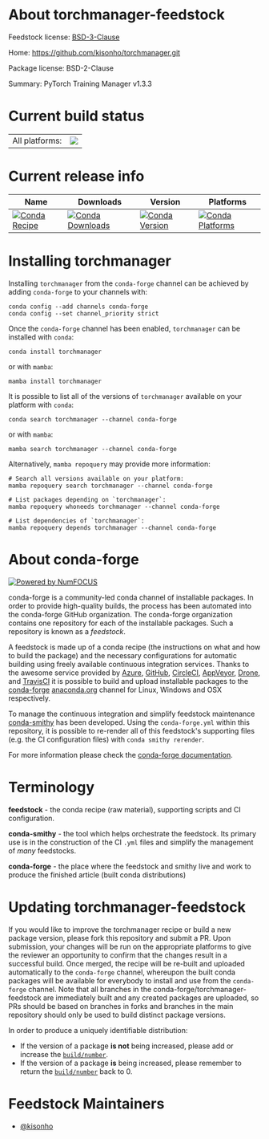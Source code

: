 About torchmanager-feedstock
============================

Feedstock license: [BSD-3-Clause](https://github.com/conda-forge/torchmanager-feedstock/blob/main/LICENSE.txt)

Home: https://github.com/kisonho/torchmanager.git

Package license: BSD-2-Clause

Summary: PyTorch Training Manager v1.3.3

Current build status
====================


<table><tr><td>All platforms:</td>
    <td>
      <a href="https://dev.azure.com/conda-forge/feedstock-builds/_build/latest?definitionId=22887&branchName=main">
        <img src="https://dev.azure.com/conda-forge/feedstock-builds/_apis/build/status/torchmanager-feedstock?branchName=main">
      </a>
    </td>
  </tr>
</table>

Current release info
====================

| Name | Downloads | Version | Platforms |
| --- | --- | --- | --- |
| [![Conda Recipe](https://img.shields.io/badge/recipe-torchmanager-green.svg)](https://anaconda.org/conda-forge/torchmanager) | [![Conda Downloads](https://img.shields.io/conda/dn/conda-forge/torchmanager.svg)](https://anaconda.org/conda-forge/torchmanager) | [![Conda Version](https://img.shields.io/conda/vn/conda-forge/torchmanager.svg)](https://anaconda.org/conda-forge/torchmanager) | [![Conda Platforms](https://img.shields.io/conda/pn/conda-forge/torchmanager.svg)](https://anaconda.org/conda-forge/torchmanager) |

Installing torchmanager
=======================

Installing `torchmanager` from the `conda-forge` channel can be achieved by adding `conda-forge` to your channels with:

```
conda config --add channels conda-forge
conda config --set channel_priority strict
```

Once the `conda-forge` channel has been enabled, `torchmanager` can be installed with `conda`:

```
conda install torchmanager
```

or with `mamba`:

```
mamba install torchmanager
```

It is possible to list all of the versions of `torchmanager` available on your platform with `conda`:

```
conda search torchmanager --channel conda-forge
```

or with `mamba`:

```
mamba search torchmanager --channel conda-forge
```

Alternatively, `mamba repoquery` may provide more information:

```
# Search all versions available on your platform:
mamba repoquery search torchmanager --channel conda-forge

# List packages depending on `torchmanager`:
mamba repoquery whoneeds torchmanager --channel conda-forge

# List dependencies of `torchmanager`:
mamba repoquery depends torchmanager --channel conda-forge
```


About conda-forge
=================

[![Powered by
NumFOCUS](https://img.shields.io/badge/powered%20by-NumFOCUS-orange.svg?style=flat&colorA=E1523D&colorB=007D8A)](https://numfocus.org)

conda-forge is a community-led conda channel of installable packages.
In order to provide high-quality builds, the process has been automated into the
conda-forge GitHub organization. The conda-forge organization contains one repository
for each of the installable packages. Such a repository is known as a *feedstock*.

A feedstock is made up of a conda recipe (the instructions on what and how to build
the package) and the necessary configurations for automatic building using freely
available continuous integration services. Thanks to the awesome service provided by
[Azure](https://azure.microsoft.com/en-us/services/devops/), [GitHub](https://github.com/),
[CircleCI](https://circleci.com/), [AppVeyor](https://www.appveyor.com/),
[Drone](https://cloud.drone.io/welcome), and [TravisCI](https://travis-ci.com/)
it is possible to build and upload installable packages to the
[conda-forge](https://anaconda.org/conda-forge) [anaconda.org](https://anaconda.org/)
channel for Linux, Windows and OSX respectively.

To manage the continuous integration and simplify feedstock maintenance
[conda-smithy](https://github.com/conda-forge/conda-smithy) has been developed.
Using the ``conda-forge.yml`` within this repository, it is possible to re-render all of
this feedstock's supporting files (e.g. the CI configuration files) with ``conda smithy rerender``.

For more information please check the [conda-forge documentation](https://conda-forge.org/docs/).

Terminology
===========

**feedstock** - the conda recipe (raw material), supporting scripts and CI configuration.

**conda-smithy** - the tool which helps orchestrate the feedstock.
                   Its primary use is in the construction of the CI ``.yml`` files
                   and simplify the management of *many* feedstocks.

**conda-forge** - the place where the feedstock and smithy live and work to
                  produce the finished article (built conda distributions)


Updating torchmanager-feedstock
===============================

If you would like to improve the torchmanager recipe or build a new
package version, please fork this repository and submit a PR. Upon submission,
your changes will be run on the appropriate platforms to give the reviewer an
opportunity to confirm that the changes result in a successful build. Once
merged, the recipe will be re-built and uploaded automatically to the
`conda-forge` channel, whereupon the built conda packages will be available for
everybody to install and use from the `conda-forge` channel.
Note that all branches in the conda-forge/torchmanager-feedstock are
immediately built and any created packages are uploaded, so PRs should be based
on branches in forks and branches in the main repository should only be used to
build distinct package versions.

In order to produce a uniquely identifiable distribution:
 * If the version of a package **is not** being increased, please add or increase
   the [``build/number``](https://docs.conda.io/projects/conda-build/en/latest/resources/define-metadata.html#build-number-and-string).
 * If the version of a package **is** being increased, please remember to return
   the [``build/number``](https://docs.conda.io/projects/conda-build/en/latest/resources/define-metadata.html#build-number-and-string)
   back to 0.

Feedstock Maintainers
=====================

* [@kisonho](https://github.com/kisonho/)

